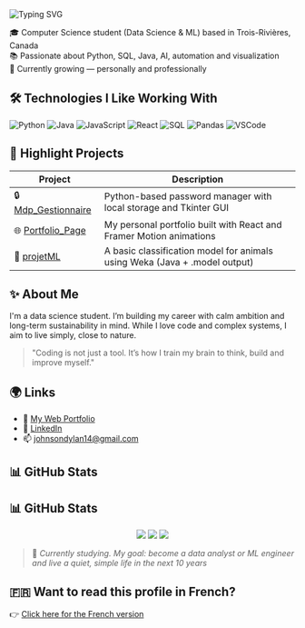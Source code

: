 <img src="https://readme-typing-svg.herokuapp.com?font=Fira+Code&size=22&pause=1000&color=F7F7F7&width=435&lines=Hi+I'm+Dylan+Johnson" alt="Typing SVG" />


🎓 Computer Science student (Data Science & ML) based in Trois-Rivières, Canada  
📚 Passionate about Python, SQL, Java, AI, automation and visualization  
🌱 Currently growing — personally and professionally


## 🛠️ Technologies I Like Working With

![Python](https://img.shields.io/badge/-Python-3776AB?style=flat&logo=python&logoColor=white)
![Java](https://img.shields.io/badge/-Java-007396?style=flat&logo=java&logoColor=white)
![JavaScript](https://img.shields.io/badge/-JavaScript-F7DF1E?style=flat&logo=javascript&logoColor=black)
![React](https://img.shields.io/badge/-React-61DAFB?style=flat&logo=react&logoColor=black)
![SQL](https://img.shields.io/badge/-SQL-003B57?style=flat&logo=mysql&logoColor=white)
![Pandas](https://img.shields.io/badge/-Pandas-150458?style=flat&logo=pandas)
![VSCode](https://img.shields.io/badge/-VSCode-007ACC?style=flat&logo=visualstudiocode&logoColor=white)



## 📌 Highlight Projects

| Project | Description |
|--------|-------------|
| 🔒 [Mdp_Gestionnaire](https://github.com/Cuplan/Mdp_Gestionnaire) | Python-based password manager with local storage and Tkinter GUI |
| 🌐 [Portfolio_Page](https://github.com/Cuplan/Portfolio_Page) | My personal portfolio built with React and Framer Motion animations |
| 🤖 [projetML](https://github.com/Cuplan/projetML) | A basic classification model for animals using Weka (Java + .model output) |



## ✨ About Me

I'm a data science student. I’m building my career with calm ambition and long-term sustainability in mind. While I love code and complex systems, I aim to live simply, close to nature.

> "Coding is not just a tool. It’s how I train my brain to think, build and improve myself."



## 🌍 Links

- 🔗 [My Web Portfolio](https://dylan-johnson-dev.vercel.app)
- 💼 [LinkedIn](https://www.linkedin.com/in/dylan-johnson-447681280/)
- 📫 johnsondylan14@gmail.com



## 📊 GitHub Stats

## 📊 GitHub Stats

<p align="center">
  <img src="https://github-readme-stats.vercel.app/api?username=Cuplan&show_icons=true&theme=react" />
  <img src="https://github-readme-stats.vercel.app/api/top-langs/?username=Cuplan&layout=compact&theme=react" />
  <img src="https://github-readme-streak-stats.herokuapp.com/?user=Cuplan&theme=react&hide_border=true" />
</p>



> 🎯 *Currently studying. My goal: become a data analyst or ML engineer and live a quiet, simple life in the next 10 years*
> 

## 🇫🇷 Want to read this profile in French?
👉 [Click here for the French version](./README_fr.md)



